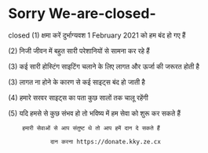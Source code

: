 # Sorry We-are-closed-
closed 
(1) क्षमा करें दुर्भाग्यवश 1 February 2021 को हम बंद हो गए हैं

(2) निजी जीवन में बहुत सारी परेशानियों से सामना कर रहे हैं

(3) कई सारी होस्टिंग साइटिंग चलाने के लिए लागत और ऊर्जा की जरूरत होती है

(3) लागत ना होने के कारण से कई साइट्स बंद हो जाती है

(4) हमारे सरवर साइट्स का पता कुछ सालों तक चालू रहेंगी

(5) यदि हमसे से कुछ संभव हो तो भविष्य में हम सेवा को शुरू कर सकते हैं


        हमारी सेवाओं से आप संतुष्ट थे तो आप हमें दान दे सकते हैं

                दान करना https://donate.kky.ze.cx       

